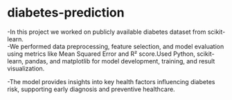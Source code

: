 # diabetes-prediction

-In this project we worked on publicly available diabetes dataset from scikit-learn.  
-We performed data preprocessing, feature selection, and model evaluation using metrics like Mean Squared Error and R² score.Used Python, scikit-learn, pandas, and matplotlib for model development, training, and result visualization.

-The model provides insights into key health factors influencing diabetes risk, supporting early diagnosis and preventive healthcare.
